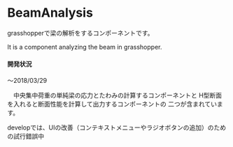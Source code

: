 # BeamAnalysis
grasshopperで梁の解析をするコンポーネントです。

It is a component analyzing the beam in grasshopper.

#### 開発状況
  
～2018/03/29
  
　中央集中荷重の単純梁の応力とたわみの計算するコンポーネントと
 H型断面を入れると断面性能を計算して出力するコンポーネントの
 二つが含まれています。
   
developでは、UIの改善（コンテキストメニューやラジオボタンの追加）のための試行錯誤中
